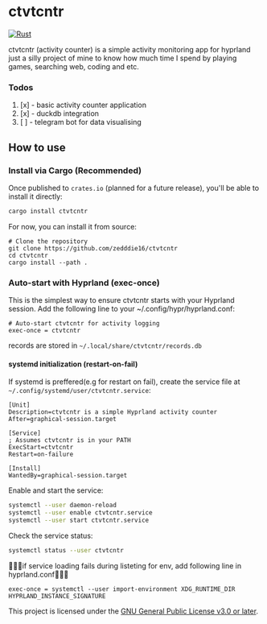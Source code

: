 
# ctvtcntr
[![Rust](https://github.com/zedddie16/ctvtcntr/actions/workflows/krab.yml/badge.svg?branch=master)](https://github.com/zedddie16/ctvtcntr/actions/workflows/krab.yml)

ctvtcntr (activity counter) is a simple activity monitoring app for hyprland
just a silly project of mine to know how much time I spend by playing games, searching web, coding and etc.

### Todos
1. [x] - basic activity counter application
2. [x] - duckdb integration 
3. [ ] - telegram bot for data visualising

## How to use
### Install via Cargo (Recommended)
Once published to `crates.io` (planned for a future release), you'll be able to install it directly:

```sh
cargo install ctvtcntr
```
For now, you can install it from source:

```
# Clone the repository
git clone https://github.com/zedddie16/ctvtcntr
cd ctvtcntr
cargo install --path .
```

### Auto-start with Hyprland (exec-once)
This is the simplest way to ensure ctvtcntr starts with your Hyprland session. 
Add the following line to your ~/.config/hypr/hyprland.conf:
```
# Auto-start ctvtcntr for activity logging
exec-once = ctvtcntr
```
records are stored in `~/.local/share/ctvtcntr/records.db`


#### systemd initialization (restart-on-fail)
If systemd is preffered(e.g for restart on fail), create the service file at `~/.config/systemd/user/ctvtcntr.service`:
```
[Unit]
Description=ctvtcntr is a simple Hyprland activity counter
After=graphical-session.target

[Service]
; Assumes ctvtcntr is in your PATH
ExecStart=ctvtcntr
Restart=on-failure

[Install]
WantedBy=graphical-session.target
```
Enable and start the service:

```sh
systemctl --user daemon-reload
systemctl --user enable ctvtcntr.service
systemctl --user start ctvtcntr.service
```

Check the service status:
```sh
systemctl status --user ctvtcntr
```

🧐🧐🧐if service loading fails during listeting for env, add following line in hyprland.conf🧐🧐🧐
```config
exec-once = systemctl --user import-environment XDG_RUNTIME_DIR HYPRLAND_INSTANCE_SIGNATURE
```
This project is licensed under the [GNU General Public License v3.0 or later](https://www.gnu.org/licenses/gpl-3.0.txt).

<!-- ; EnvironmentFile=/tmp/hypr/$HYPRLAND_INSTANCE_SIGNATURE/env add under service in unit if env isnt properly passed to the service -->
